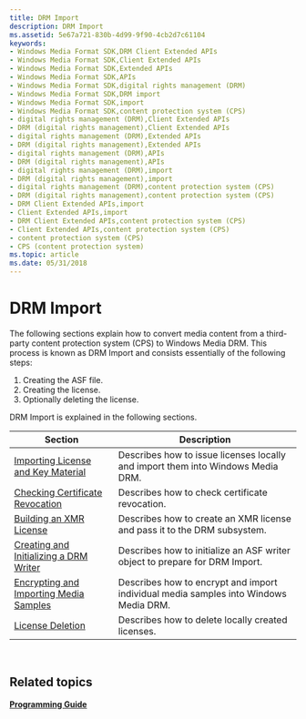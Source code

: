 ```yaml
---
title: DRM Import
description: DRM Import
ms.assetid: 5e67a721-830b-4d99-9f90-4cb2d7c61104
keywords:
- Windows Media Format SDK,DRM Client Extended APIs
- Windows Media Format SDK,Client Extended APIs
- Windows Media Format SDK,Extended APIs
- Windows Media Format SDK,APIs
- Windows Media Format SDK,digital rights management (DRM)
- Windows Media Format SDK,DRM import
- Windows Media Format SDK,import
- Windows Media Format SDK,content protection system (CPS)
- digital rights management (DRM),Client Extended APIs
- DRM (digital rights management),Client Extended APIs
- digital rights management (DRM),Extended APIs
- DRM (digital rights management),Extended APIs
- digital rights management (DRM),APIs
- DRM (digital rights management),APIs
- digital rights management (DRM),import
- DRM (digital rights management),import
- digital rights management (DRM),content protection system (CPS)
- DRM (digital rights management),content protection system (CPS)
- DRM Client Extended APIs,import
- Client Extended APIs,import
- DRM Client Extended APIs,content protection system (CPS)
- Client Extended APIs,content protection system (CPS)
- content protection system (CPS)
- CPS (content protection system)
ms.topic: article
ms.date: 05/31/2018
---
```


# DRM Import

The following sections explain how to convert media content from a third-party content protection system (CPS) to Windows Media DRM. This process is known as DRM Import and consists essentially of the following steps:

1.  Creating the ASF file.
2.  Creating the license.
3.  Optionally deleting the license.

DRM Import is explained in the following sections.



| Section                                                                              | Description                                                                          |
|--------------------------------------------------------------------------------------|--------------------------------------------------------------------------------------|
| [Importing License and Key Material](importing-license-and-key-material.md)         | Describes how to issue licenses locally and import them into Windows Media DRM.      |
| [Checking Certificate Revocation](checking-certificate-revocation.md)               | Describes how to check certificate revocation.                                       |
| [Building an XMR License](building-an-xmr-license.md)                               | Describes how to create an XMR license and pass it to the DRM subsystem.             |
| [Creating and Initializing a DRM Writer](creating-and-initializing-a-drm-writer.md) | Describes how to initialize an ASF writer object to prepare for DRM Import.          |
| [Encrypting and Importing Media Samples](encrypting-and-importing-media-samples.md) | Describes how to encrypt and import individual media samples into Windows Media DRM. |
| [License Deletion](license-deletion.md)                                             | Describes how to delete locally created licenses.                                    |



 

## Related topics

<dl> <dt>

[**Programming Guide**](drm-programming-guide.md)
</dt> </dl>

 

 




